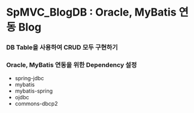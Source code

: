 # SpMVC_BlogDB : Oracle, MyBatis 연동 Blog

### DB Table을 사용하여 CRUD 모두 구현하기

### Oracle, MyBatis 연동을 위한 Dependency 설정
 * spring-jdbc
 * mybatis
 * mybatis-spring
 * ojdbc
 * commons-dbcp2